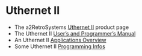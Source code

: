 # Uthernet II

* The a2RetroSystems [Uthernet II](http://a2retrosystems.com/products.htm) product page
* The Uthernet II [User’s and Programmer’s Manual](http://dserver.macgui.com/Uthernet%20II%20manual%20draft.pdf)
* An Uthernet II [Applications Overview](http://www.a2retrosystems.com/downloads.htm)
* Some Uthernet II [Programming Infos](https://github.com/a2retrosystems/uthernet2/wiki)
